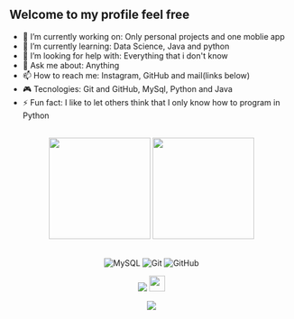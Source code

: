 ## Welcome to my profile feel free

- 🔭 I’m currently working on: Only personal projects and one moblie app
- 🌱 I’m currently learning: Data Science, Java and python
- 🤔 I’m looking for help with: Everything that i don't know
- 💬 Ask me about: Anything
- 📫 How to reach me: Instagram, GitHub and mail(links below)
- 🎮 Tecnologies: Git and GitHub, MySql, Python and Java
- ⚡ Fun fact: I like to let others think that I only know how to program in Python


<br>

<!-- GITHUB STATUS -->
<div align="center">
  <img height="180em" src="https://github-readme-stats.vercel.app/api?username=LeonardoBonifacio&show_icons=true&theme=dark&include_all_commits=true&count_private=true"/>
  <img height="180em" src="https://github-readme-stats.vercel.app/api/top-langs/?username=LeonardoBonifacio&layout=compact&langs_count=10&theme=dark"/>

  <!-- TEMAS: dark, radical, merko, gruvbox, tokyonight, onedark, cobalt, synthwave, highcontrast, dracula -->
</div>

<br>

<!-- TECNOLOGIAS -->
<div align="center">

![MySQL](https://img.shields.io/badge/-MySQL-black?style=flat-square&logo=mysql)
![Git](https://img.shields.io/badge/-Git-black?style=flat-square&logo=git)
![GitHub](https://img.shields.io/badge/-GitHub-181717?style=flat-square&logo=github)

</div>

<!-- REDES SOCIAIS -->
<div align="center">
  <a href="https://instagram.com/b0nifacioleo" target="_blank"><img src="https://img.shields.io/badge/-Instagram-%23E4405F?style=for-the-badge&logo=instagram&logoColor=white" target="_blank"></a>
   <a href="mailto:estudotrafego@outlook.com" target="_blank"><img src="https://play-lh.googleusercontent.com/D1Dz2BjPYev_oyksKXsdtAS66a_2Ql-sklpzTnwR9lqnDG_P5lAJEtfR70FudJ0XMA=s48-rw" style='width: 28px' target="_blank"></a>  
  
  ![](https://visitor-badge.glitch.me/badge?page_id=gus-caetano)
</div>
